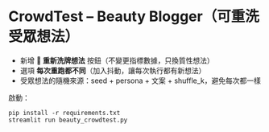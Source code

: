 # CrowdTest – Beauty Blogger（可重洗受眾想法）
- 新增 **🔁 重新洗牌想法** 按鈕（不變更指標數據，只換質性想法）
- 選項 **每次重跑都不同**（加入抖動，讓每次執行都有新想法）
- 受眾想法的隨機來源：seed + persona + 文案 + shuffle_k，避免每次都一樣

啟動：
```
pip install -r requirements.txt
streamlit run beauty_crowdtest.py
```

